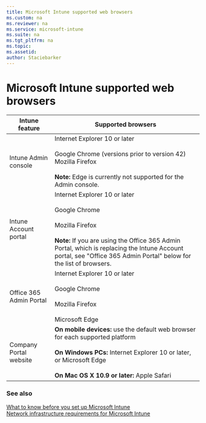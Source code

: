 ```yaml
---
title: Microsoft Intune supported web browsers
ms.custom: na
ms.reviewer: na
ms.service: microsoft-intune
ms.suite: na
ms.tgt_pltfrm: na
ms.topic: 
ms.assetid: 
author: Staciebarker
---
```

# Microsoft Intune supported web browsers

|Intune feature |Supported browsers|
|---------|---------|
|Intune Admin console     |  Internet Explorer 10 or later<br /><br />Google Chrome (versions prior to version 42)<br />Mozilla Firefox <br /><br />**Note:** Edge is currently not supported for the Admin console.                      
|Intune Account portal     | Internet Explorer 10 or later<br /><br />Google Chrome <br /><br />Mozilla Firefox<br /><br />**Note:** If you are using the Office 365 Admin Portal, which is replacing the Intune Account portal, see "Office 365 Admin Portal" below for the list of browsers.    
|Office 365 Admin Portal     |Internet Explorer 10 or later<br /><br />Google Chrome<br /><br />Mozilla Firefox <br /><br />Microsoft Edge  |
|Company Portal website     |**On mobile devices:** use the default web browser for each supported platform   <br /><br />**On Windows PCs:** Internet Explorer 10 or later, or Microsoft Edge<br /><br />**On Mac OS X 10.9 or later:** Apple Safari    |

### See also
[What to know before you set up Microsoft Intune](../Topic/What-to-know-before-setting-up-Microsoft-Intune.md)</br>
[Network infrastructure requirements for Microsoft Intune](../Topic/Network-infrastructure-requirements-for-Microsoft-Intune.md)

